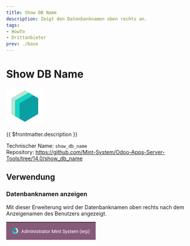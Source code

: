 ```yaml
---
title: Show DB Name
description: Zeigt den Datenbanknamen oben rechts an.   
tags:
- HowTo
- Drittanbieter
prev: ./base
---
```

# Show DB Name
![icon_oms_box](attachments/icons_odoo_mint_system.png)

{{ $frontmatter.description }}

Technischer Name: `show_db_name`\
Repository: <https://github.com/Mint-System/Odoo-Apps-Server-Tools/tree/14.0/show_db_name>

## Verwendung

### Datenbanknamen anzeigen

Mit dieser Erweiterung wird der Datenbanknamen oben rechts nach dem Anzeigenamen des Benutzers angezeigt.

![](attachments/Show%20DB%20Name.png)